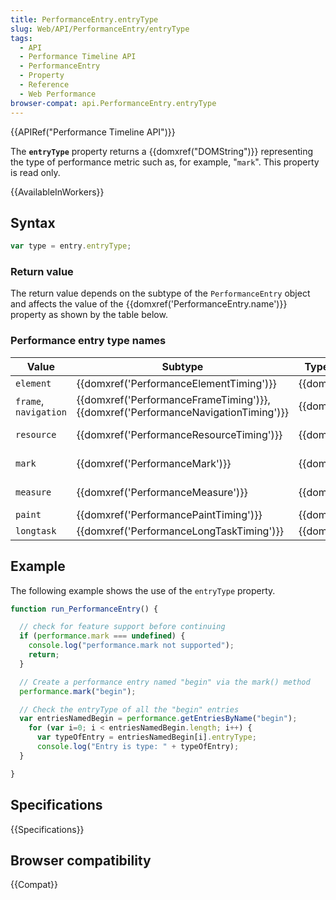 ```yaml
---
title: PerformanceEntry.entryType
slug: Web/API/PerformanceEntry/entryType
tags:
  - API
  - Performance Timeline API
  - PerformanceEntry
  - Property
  - Reference
  - Web Performance
browser-compat: api.PerformanceEntry.entryType
---
```

{{APIRef("Performance Timeline API")}}

The **`entryType`** property returns
a {{domxref("DOMString")}} representing the type of performance metric such as, for
example, "`mark`". This property is read only.

{{AvailableInWorkers}}

## Syntax

```js
var type = entry.entryType;
```

### Return value

The return value depends on the subtype of the `PerformanceEntry` object and
affects the value of the {{domxref('PerformanceEntry.name')}} property as shown by the
table below.

### Performance entry type names

| Value                 | Subtype                                                                                                    | Type of name property            | Description of name property                                                                                                    |
| --------------------- | ---------------------------------------------------------------------------------------------------------- | -------------------------------- | ------------------------------------------------------------------------------------------------------------------------------- |
| `element`             | {{domxref('PerformanceElementTiming')}}                                                       | {{domxref("DOMString")}} | Reports load time of elements.                                                                                                  |
| `frame`, `navigation` | {{domxref('PerformanceFrameTiming')}}, {{domxref('PerformanceNavigationTiming')}} | {{domxref("URL")}}         | The document's address.                                                                                                         |
| `resource`            | {{domxref('PerformanceResourceTiming')}}                                                       | {{domxref("URL")}}         | The resolved URL of the requested resource. This value doesn't change even if the request is redirected.                        |
| `mark`                | {{domxref('PerformanceMark')}}                                                                   | {{domxref("DOMString")}} | The name used when the mark was created by calling {{domxref("Performance.mark","performance.mark()")}}.        |
| `measure`             | {{domxref('PerformanceMeasure')}}                                                               | {{domxref("DOMString")}} | name used when the measure was created by calling {{domxref("Performance.measure","performance.measure()")}}. |
| `paint`               | {{domxref('PerformancePaintTiming')}}                                                           | {{domxref("DOMString")}} | Either `'first-paint'` or `'first-contentful-paint'`.                                                                           |
| `longtask`            | {{domxref('PerformanceLongTaskTiming')}}                                                       | {{domxref("DOMString")}} | reports instances of long tasks                                                                                                 |

## Example

The following example shows the use of the `entryType` property.

```js
function run_PerformanceEntry() {

  // check for feature support before continuing
  if (performance.mark === undefined) {
    console.log("performance.mark not supported");
    return;
  }

  // Create a performance entry named "begin" via the mark() method
  performance.mark("begin");

  // Check the entryType of all the "begin" entries
  var entriesNamedBegin = performance.getEntriesByName("begin");
	for (var i=0; i < entriesNamedBegin.length; i++) {
      var typeOfEntry = entriesNamedBegin[i].entryType;
      console.log("Entry is type: " + typeOfEntry);
  }

}
```

## Specifications

{{Specifications}}

## Browser compatibility

{{Compat}}
